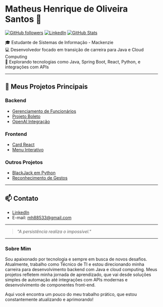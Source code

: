 # Matheus Henrique de Oliveira Santos 👋

[![GitHub followers](https://img.shields.io/github/followers/heriqueMH?style=social)](https://github.com/heriqueMH?tab=followers)
[![LinkedIn](https://img.shields.io/badge/LinkedIn-blue?style=flat&logo=linkedin)](https://www.linkedin.com/in/seu-perfil/)
[![GitHub Stats](https://github-readme-stats.vercel.app/api?username=heriqueMH&show_icons=true&theme=radical)](https://github.com/heriqueMH)

🎓 Estudante de Sistemas de Informação - Mackenzie  
💻 Desenvolvedor focado em transição de carreira para Java e Cloud Computing  
🚀 Explorando tecnologias como Java, Spring Boot, React, Python, e integrações com APIs

---

## 🚀 Meus Projetos Principais

### Backend
- [Gerenciamento de Funcionários](https://github.com/heriqueMH/java-gerenciamento-funcionarios)
- [Projeto Boleto](https://github.com/heriqueMH/java-gerador-boleto)
- [OpenAI Integração](https://github.com/heriqueMH/python-openai-exploracao)

### Frontend
- [Card React](https://github.com/heriqueMH/react-card-component)
- [Menu Interativo](https://github.com/heriqueMH/html-css-js-menu-interativo)

### Outros Projetos
- [BlackJack em Python](https://github.com/heriqueMH/python-jogo-blackjack)
- [Reconhecimento de Gestos](https://github.com/heriqueMH/python-reconhecimento-gestos)

---

## 📫 Contato

- [LinkedIn](https://www.linkedin.com/in/matheus-henrique-2b8351190/)
- E-mail: mh88533@gmail.com

---

> _"A persistência realiza o impossível."_

---

### Sobre Mim

Sou apaixonado por tecnologia e sempre em busca de novos desafios. Atualmente, trabalho como Técnico de TI e estou direcionando minha carreira para desenvolvimento backend com Java e cloud computing. Meus projetos refletem minha jornada de aprendizado, que vai desde soluções simples de automação até integrações com APIs modernas e desenvolvimento de componentes front-end.

Aqui você encontra um pouco do meu trabalho prático, que estou constantemente atualizando e aprimorando!
